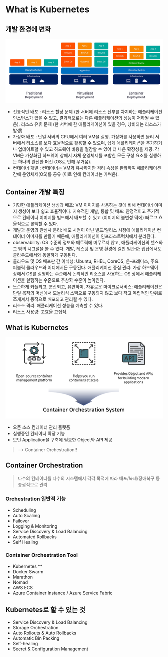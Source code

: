 # What is Kubernetes

## 개발 환경에 변화
![1](./img/K8s_Deployment.png)

- 전통적인 배포 : 리소스 할당 문제 (한 서버에 리소스 전부를 차지하는 애플리케이션 인스턴스가 있을 수 있고, 결과적으로는 다른 애플리케이션의 성능이 저하될 수 있음), 리소스 유휴 문제 (한 서버에 한 애플리케이션이 있을 경우, 낭비되는 리소스가 발생)
- 가상화 배포 : 단일 서버의 CPU에서 여러 VM을 실행. 가상화를 사용하면 물리 서버에서 리소스를 보다 효율적으로 활용할 수 있으며, 쉽게 애플리케이션을 추가하거나 업데이트할 수 있고 하드웨어 비용을 절감할 수 있어 더 나은 확장성을 제공. 각 VM은 가상화된 하드웨어 상에서 자체 운영체제를 포함한 모든 구성 요소를 실행하는 하나의 완전한 머신 (OS로 인해 무거움).
- 컨테이너 개발 : 컨테이너는 VM과 유사하지만 격리 속성을 완화하여 애플리케이션 간에 운영체제(OS)를 공유 (이로 인해 컨테이너는 가벼움).

## Container 개발 특징
* 기민한 애플리케이션 생성과 배포: VM 이미지를 사용하는 것에 비해 컨테이너 이미지 생성이 보다 쉽고 효율적이다.
지속적인 개발, 통합 및 배포: 안정적이고 주기적으로 컨테이너 이미지를 빌드해서 배포할 수 있고 (이미지의 불변성 덕에) 빠르고 효율적으로 롤백할 수 있다.
* 개발과 운영의 관심사 분리: 배포 시점이 아닌 빌드/릴리스 시점에 애플리케이션 컨테이너 이미지를 만들기 때문에, 애플리케이션이 인프라스트럭처에서 분리된다.
* observability: OS 수준의 정보와 메트릭에 머무르지 않고, 애플리케이션의 헬스와 그 밖의 시그널을 볼 수 있다.
개발, 테스팅 및 운영 환경에 걸친 일관성: 랩탑에서도 클라우드에서와 동일하게 구동된다.
* 클라우드 및 OS 배포판 간 이식성: Ubuntu, RHEL, CoreOS, 온-프레미스, 주요 퍼블릭 클라우드와 어디에서든 구동된다.
애플리케이션 중심 관리: 가상 하드웨어 상에서 OS를 실행하는 수준에서 논리적인 리소스를 사용하는 OS 상에서 애플리케이션을 실행하는 수준으로 추상화 수준이 높아진다.
* 느슨하게 커플되고, 분산되고, 유연하며, 자유로운 마이크로서비스: 애플리케이션은 단일 목적의 머신에서 모놀리식 스택으로 구동되지 않고 보다 작고 독립적인 단위로 쪼개져서 동적으로 배포되고 관리될 수 있다.
* 리소스 격리: 애플리케이션 성능을 예측할 수 있다.
* 리소스 사용량: 고효율 고집적.

## What is Kubernetes
![1](./img/K8s_What_is_K8s.png)

* 오픈 소스 컨테이너 관리 플랫폼
* 실행중인 컨테이너 확장 기능
* 모던 Application을 구축에 필요한 Object와 API 제공

> --> Container Orchestration!!

## Container Orchestration

> 다수의 컨테이너를 다수의 시스템에서 각각 목적에 따라 배포/복제/장애복구 등 총괄적으로 관리

### Orchestration 일반적 기능
- Scheduling
- Auto Scaliing
- Failover
- Logging & Monitoring
- Service Discovery & Load Balancing
- Automated Rollbacks
- Self Healing

### Container Orchestration Tool
- Kubernetes **
- Docker Swarm
- Marathon
- Nomad
- AWS ECS
- Azure Container Instance / Azure Service Fabric

## Kubernetes로 할 수 있는 것

- Service Discovery & Load Balancing
- Storage Orchestration
- Auto Rollouts & Auto Rollbacks
- Automatic Bin Packing
- Self-healing
- Secret & Configuration Management

